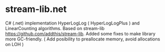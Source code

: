# stream-lib.net

C# (.net) implementation HyperLogLog ( HyperLogLogPlus ) and LinearCounting algorithms. 
Based on stream-lib https://github.com/addthis/stream-lib.
Added some fixes to make library more GC-friendly. ( Add posibility to preallocate memory, avoid allocations on LOH ) 
